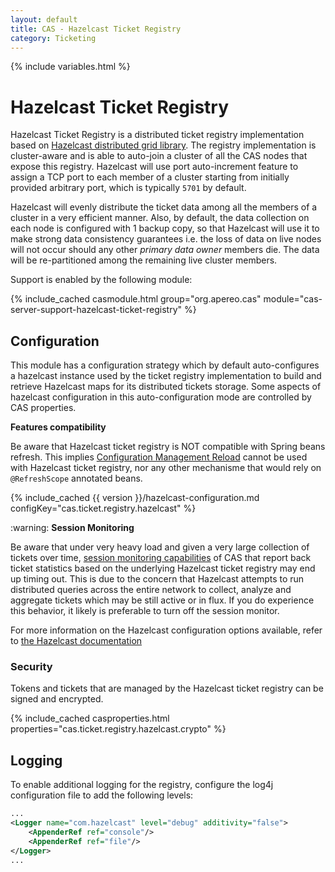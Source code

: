 ```yaml
---
layout: default
title: CAS - Hazelcast Ticket Registry
category: Ticketing
---
```


{% include variables.html %}

# Hazelcast Ticket Registry

Hazelcast Ticket Registry is a distributed ticket registry implementation
based on [Hazelcast distributed grid library](https://hazelcast.org/). The registry implementation is
cluster-aware and is able to auto-join a cluster of all the CAS nodes that expose this registry.
Hazelcast will use port auto-increment feature to assign a TCP port to each member of a cluster starting
from initially provided arbitrary port, which is typically `5701` by default.

Hazelcast will evenly distribute the ticket data among all the members of a cluster in a very
efficient manner. Also, by default, the data collection on each node is configured with 1 backup copy,
so that Hazelcast will use it to make strong data consistency guarantees i.e. the loss of data on
live nodes will not occur should any other *primary data owner* members die. The data will be
re-partitioned among the remaining live cluster members.

Support is enabled by the following module:

{% include_cached casmodule.html group="org.apereo.cas" module="cas-server-support-hazelcast-ticket-registry" %}

## Configuration

This module has a configuration strategy which by default auto-configures a hazelcast 
instance used by the ticket registry implementation to build and retrieve Hazelcast 
maps for its distributed tickets storage. Some aspects of hazelcast configuration in 
this auto-configuration mode are controlled by CAS properties.

<div class="alert alert-warning"><strong>Features compatibility</strong><p>Be aware that Hazelcast
ticket registry is NOT compatible with Spring beans refresh. This implies
<a href="../configuration/Configuration-Management-Reload.html">Configuration Management Reload</a>
cannot be used with Hazelcast ticket registry, nor any other mechanisme that would rely on 
<code>@RefreshScope</code> annotated beans.
</p></div>

{% include_cached {{ version }}/hazelcast-configuration.md configKey="cas.ticket.registry.hazelcast" %}

<div class="alert alert-warning">:warning: <strong>Session Monitoring</strong><p>Be aware that under 
very heavy load and given a very large collection of tickets 
over time, <a href="../monitoring/Configuring-Monitoring.html">session monitoring capabilities</a> of 
CAS that report back ticket statistics based on the underlying Hazelcast ticket 
registry may end up timing out. This is due to the concern that Hazelcast attempts 
to run distributed queries across the entire network to collect, analyze and 
aggregate tickets which may be still active or in flux. If you do experience 
this behavior, it likely is preferable to turn off the session monitor.
</p></div>

For more information on the Hazelcast configuration options available,
refer to [the Hazelcast documentation](https://docs.hazelcast.com/imdg/latest/)

### Security

Tokens and tickets that are managed by the Hazelcast ticket registry can be signed and encrypted.                        

{% include_cached casproperties.html properties="cas.ticket.registry.hazelcast.crypto" %}

## Logging

To enable additional logging for the registry, configure the log4j 
configuration file to add the following levels:

```xml
...
<Logger name="com.hazelcast" level="debug" additivity="false">
    <AppenderRef ref="console"/>
    <AppenderRef ref="file"/>
</Logger>
...
```
